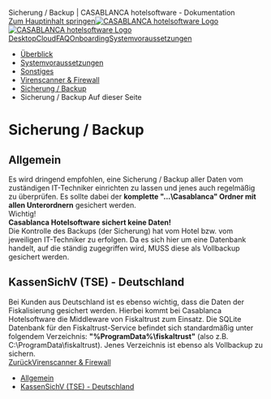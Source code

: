 Sicherung / Backup | CASABLANCA hotelsoftware - Dokumentation  
[Zum Hauptinhalt springen](https://docs.casablanca.at/system_requirements/backup/#__docusaurus_skipToContent_fallback)[![CASABLANCA hotelsoftware Logo](https://docs.casablanca.at/img/logo.png) ![CASABLANCA hotelsoftware Logo](https://docs.casablanca.at/img/Casablanca_LOGO_2022_neg.png)](https://docs.casablanca.at/) [Desktop](https://docs.casablanca.at/desktop/desktop/)[Cloud](https://docs.casablanca.at/cloud/cloud_systems/)[FAQ](https://docs.casablanca.at/faq)[Onboarding](https://docs.casablanca.at/onboarding/fiscalization)[Systemvoraussetzungen](https://docs.casablanca.at/system_requirements)  
* [Überblick](https://docs.casablanca.at/system_requirements/overview)
* [Systemvoraussetzungen](https://docs.casablanca.at/system_requirements/)
* [Sonstiges](https://docs.casablanca.at/system_requirements/other)
* [Virenscanner & Firewall](https://docs.casablanca.at/system_requirements/virus_scanner_firewall)
* [Sicherung / Backup](https://docs.casablanca.at/system_requirements/backup)  
* Sicherung / Backup
Auf dieser Seite

# Sicherung / Backup  
## Allgemein[](https://docs.casablanca.at/system_requirements/backup/#allgemein "Direkter Link zu Allgemein")  
Es wird dringend empfohlen, eine Sicherung / Backup aller Daten vom zuständigen IT-Techniker einrichten zu lassen und jenes auch regelmäßig zu überprüfen. Es sollte dabei der **komplette "...\Casablanca" Ordner mit allen Unterordnern** gesichert werden.  
Wichtig!  
**Casablanca Hotelsoftware sichert keine Daten!**  
Die Kontrolle des Backups (der Sicherung) hat vom Hotel bzw. vom jeweiligen IT-Techniker zu erfolgen. Da es sich hier um eine Datenbank handelt, auf die ständig zugegriffen wird, MUSS diese als Vollbackup gesichert werden.

## KassenSichV (TSE) - Deutschland[](https://docs.casablanca.at/system_requirements/backup/#kassensichv-tse---deutschland "Direkter Link zu KassenSichV (TSE) - Deutschland")  
Bei Kunden aus Deutschland ist es ebenso wichtig, dass die Daten der Fiskalisierung gesichert werden. Hierbei kommt bei Casablanca Hotelsoftware die Middleware von Fiskaltrust zum Einsatz. Die SQLite Datenbank für den Fiskaltrust-Service befindet sich standardmäßig unter folgendem Verzeichnis: **"%ProgramData%\fiskaltrust"** (also z.B. C:\ProgramData\fiskaltrust). Jenes Verzeichnis ist ebenso als Vollbackup zu sichern.  
[ZurückVirenscanner & Firewall](https://docs.casablanca.at/system_requirements/virus_scanner_firewall)  
* [Allgemein](https://docs.casablanca.at/system_requirements/backup/#allgemein)
* [KassenSichV (TSE) - Deutschland](https://docs.casablanca.at/system_requirements/backup/#kassensichv-tse---deutschland)